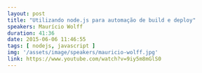 ```yaml
---
layout: post
title: "Utilizando node.js para automação de build e deploy"
speakers: Maurício Wolff
duration: 41:36
date: 2015-06-06 11:46:55
tags: [ nodejs, javascript ]
img: '/assets/image/speakers/mauricio-wolff.jpg'
link: https://www.youtube.com/watch?v=9iy5m8mGlS0
---
```


